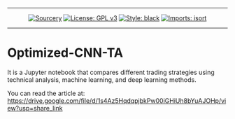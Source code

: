 ------------------------------------------------------------------------

<div align="center">

[![Sourcery](https://img.shields.io/badge/Sourcery-enabled-brightgreen)](https://sourcery.ai)
[![License: GPL v3](https://img.shields.io/badge/License-GPLv3-blue.svg)](https://www.gnu.org/licenses/gpl-3.0)
[![Style: black](https://img.shields.io/badge/code%20style-black-000000.svg)](https://github.com/psf/black)
[![Imports: isort](https://img.shields.io/badge/%20imports-isort-%231674b1?style=flat&labelColor=ef8336)](https://pycqa.github.io/isort/)

</div>

------------------------------------------------------------------------

# Optimized-CNN-TA

It is a Jupyter notebook that compares different trading strategies using technical analysis, machine learning, and deep learning methods.

You can read the article at: https://drive.google.com/file/d/1s4Az5HqdqpjbkPw00iGHiUh8bYuAJOHp/view?usp=share_link
